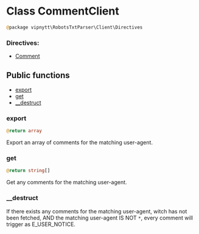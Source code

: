 # Class CommentClient
```php
@package vipnytt\RobotsTxtParser\Client\Directives
```

### Directives:
- [Comment](../Directives.md#comment)

## Public functions
- [export](#export)
- [get](#get)
- [__destruct](#__destruct)

### export
```php
@return array
```
Export an array of comments for the matching user-agent.

### get
```php
@return string[]
```
Get any comments for the matching user-agent.

### __destruct
If there exists any comments for the matching user-agent, witch has not been fetched, AND the matching user-agent IS NOT `*`, every comment will trigger as E_USER_NOTICE.
